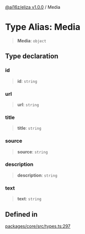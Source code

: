 [@ai16z/eliza v1.0.0](../index.md) / Media

# Type Alias: Media

> **Media**: `object`

## Type declaration

### id

> **id**: `string`

### url

> **url**: `string`

### title

> **title**: `string`

### source

> **source**: `string`

### description

> **description**: `string`

### text

> **text**: `string`

## Defined in

[packages/core/src/types.ts:297](https://github.com/0xVitae/DarkSun/blob/main/packages/core/src/types.ts#L297)
